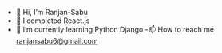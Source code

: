 - 👋 Hi, I’m Ranjan-Sabu
- 👀 I completed React.js
- 🌱 I’m currently learning Python Django
-📫 How to reach me ranjansabu6@gmail.com


<!---
Ranjan-Sabu/Ranjan-Sabu is a ✨ special ✨ repository because its `README.md` (this file) appears on your GitHub profile.
You can click the Preview link to take a look at your changes.
--->
